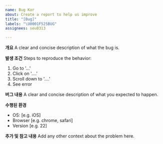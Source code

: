 ```yaml
---
name: Bug Kor
about: Create a report to help us improve
title: "[Bug]"
labels: "\U0001F525BUG"
assignees: seu0313

---
```


**개요**
A clear and concise description of what the bug is.

**발생 조건**
Steps to reproduce the behavior:
1. Go to '...'
2. Click on '....'
3. Scroll down to '....'
4. See error

**버그 내용**
A clear and concise description of what you expected to happen.

**수행된 환경**
 - OS: [e.g. iOS]
 - Browser [e.g. chrome, safari]
 - Version [e.g. 22]

**추가 및 참고 내용**
Add any other context about the problem here.
